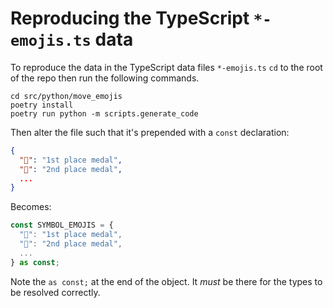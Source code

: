 # Reproducing the TypeScript `*-emojis.ts` data

To reproduce the data in the TypeScript data files `*-emojis.ts`
`cd` to the root of the repo then run the following commands.

```shell
cd src/python/move_emojis
poetry install
poetry run python -m scripts.generate_code
```

Then alter the file such that it's prepended with a `const` declaration:

```json
{
  "🥇": "1st place medal",
  "🥈": "2nd place medal",
  ...
}
```

Becomes:

```typescript
const SYMBOL_EMOJIS = {
  "🥇": "1st place medal",
  "🥈": "2nd place medal",
  ...
} as const;
```

Note the `as const;` at the end of the object. It _must_ be there for the types
to be resolved correctly.
